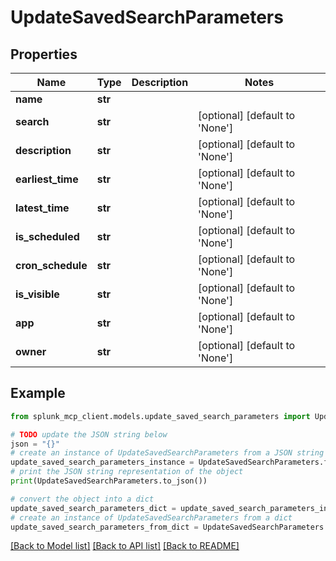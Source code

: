 # UpdateSavedSearchParameters


## Properties

Name | Type | Description | Notes
------------ | ------------- | ------------- | -------------
**name** | **str** |  | 
**search** | **str** |  | [optional] [default to 'None']
**description** | **str** |  | [optional] [default to 'None']
**earliest_time** | **str** |  | [optional] [default to 'None']
**latest_time** | **str** |  | [optional] [default to 'None']
**is_scheduled** | **str** |  | [optional] [default to 'None']
**cron_schedule** | **str** |  | [optional] [default to 'None']
**is_visible** | **str** |  | [optional] [default to 'None']
**app** | **str** |  | [optional] [default to 'None']
**owner** | **str** |  | [optional] [default to 'None']

## Example

```python
from splunk_mcp_client.models.update_saved_search_parameters import UpdateSavedSearchParameters

# TODO update the JSON string below
json = "{}"
# create an instance of UpdateSavedSearchParameters from a JSON string
update_saved_search_parameters_instance = UpdateSavedSearchParameters.from_json(json)
# print the JSON string representation of the object
print(UpdateSavedSearchParameters.to_json())

# convert the object into a dict
update_saved_search_parameters_dict = update_saved_search_parameters_instance.to_dict()
# create an instance of UpdateSavedSearchParameters from a dict
update_saved_search_parameters_from_dict = UpdateSavedSearchParameters.from_dict(update_saved_search_parameters_dict)
```
[[Back to Model list]](../README.md#documentation-for-models) [[Back to API list]](../README.md#documentation-for-api-endpoints) [[Back to README]](../README.md)



